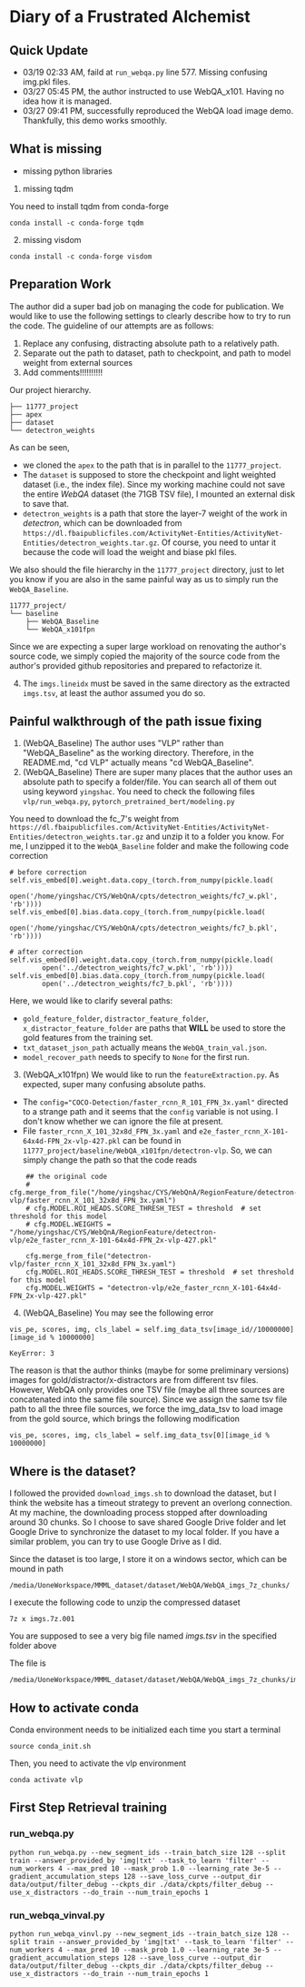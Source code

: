 # Diary of a Frustrated Alchemist

## Quick Update

* 03/19 02:33 AM, faild at ```run_webqa.py``` line 577. Missing confusing img.pkl files.
* 03/27 05:45 PM, the author instructed to use WebQA_x101. Having no idea how it is managed.
* 03/27 09:41 PM, successfully reproduced the WebQA load image demo. Thankfully, this demo works smoothly.

## What is missing

* missing python libraries

1. missing tqdm 

You need to install tqdm from conda-forge
```
conda install -c conda-forge tqdm
```

2. missing visdom
```
conda install -c conda-forge visdom
```

## Preparation Work

The author did a super bad job on managing the code for publication. We would like to use the following settings to clearly describe how to try to run the code. The guideline of our attempts are as follows:
1. Replace any confusing, distracting absolute path to a relatively path.
2. Separate out the path to dataset, path to checkpoint, and path to model weight from external sources
3. Add comments!!!!!!!!!!

Our project hierarchy.

```
├── 11777_project
├── apex
├── dataset
└── detectron_weights
```

As can be seen, 
* we cloned the ```apex``` to the path that is in parallel to the ```11777_project```. 
* The ```dataset``` is supposed to store the checkpoint and light weighted dataset (i.e., the index file). Since my working machine could not save the entire *WebQA* dataset (the 71GB TSV file), I mounted an external disk to save that.
* ```detectron_weights``` is a path that store the layer-7 weight of the work in *detectron*, which can be downloaded from ```https://dl.fbaipublicfiles.com/ActivityNet-Entities/ActivityNet-Entities/detectron_weights.tar.gz```. Of course, you need to untar it because the code will load the weight and biase pkl files.

We also should the file hierarchy in the ```11777_project``` directory, just to let you know if you are also in the same painful way as us to simply run the ```WebQA_Baseline```.

```
11777_project/
└── baseline
    ├── WebQA_Baseline
    └── WebQA_x101fpn
```

Since we are expecting a super large workload on renovating the author's source code, we simply copied the majority of the source code from the author's provided github repositories and prepared to refactorize it. 

4. The ```imgs.lineidx``` must be saved in the same directory as the extracted ```imgs.tsv```, at least the author assumed you do so.

## Painful walkthrough of the path issue fixing 
1. (WebQA_Baseline) The author uses "VLP" rather than "WebQA_Baseline" as the working directory. Therefore, in the README.md, "cd VLP" actually means "cd WebQA_Baseline".
2. (WebQA_Baseline) There are super many places that the author uses an absolute path to specify a folder/file. You can search all of them out using keyword ```yingshac```. You need to check the following files
```vlp/run_webqa.py```, ```pytorch_pretrained_bert/modeling.py```

You need to download the fc_7's weight from ```https://dl.fbaipublicfiles.com/ActivityNet-Entities/ActivityNet-Entities/detectron_weights.tar.gz``` and unzip it to a folder you know. For me, I unzipped it to the ```WebQA_Baseline``` folder and make the following code correction

```
# before correction
self.vis_embed[0].weight.data.copy_(torch.from_numpy(pickle.load(
        open('/home/yingshac/CYS/WebQnA/cpts/detectron_weights/fc7_w.pkl', 'rb'))))
self.vis_embed[0].bias.data.copy_(torch.from_numpy(pickle.load(
        open('/home/yingshac/CYS/WebQnA/cpts/detectron_weights/fc7_b.pkl', 'rb'))))

# after correction
self.vis_embed[0].weight.data.copy_(torch.from_numpy(pickle.load(
        open('../detectron_weights/fc7_w.pkl', 'rb'))))
self.vis_embed[0].bias.data.copy_(torch.from_numpy(pickle.load(
        open('../detectron_weights/fc7_b.pkl', 'rb'))))
```


Here, we would like to clarify several paths:

* ```gold_feature_folder```, ```distractor_feature_folder```, ```x_distractor_feature_folder``` are paths that **WILL** be used to store the gold features from the training set.
* ```txt_dataset_json_path``` actually means the ```WebQA_train_val.json```. 
* ```model_recover_path``` needs to specify to ```None``` for the first run.


3. (WebQA_x101fpn) We would like to run the ```featureExtraction.py```. As expected, super many confusing absolute paths. 
* The ```config="COCO-Detection/faster_rcnn_R_101_FPN_3x.yaml"``` directed to a strange path and it seems that the ```config``` variable is not using. I don't know whether we can ignore the file at present.
* File ```faster_rcnn_X_101_32x8d_FPN_3x.yaml``` and  ```e2e_faster_rcnn_X-101-64x4d-FPN_2x-vlp-427.pkl``` can be found in ```11777_project/baseline/WebQA_x101fpn/detectron-vlp```. So, we can simply change the path so that the code reads

```
    ## the original code
    # cfg.merge_from_file("/home/yingshac/CYS/WebQnA/RegionFeature/detectron-vlp/faster_rcnn_X_101_32x8d_FPN_3x.yaml")
    # cfg.MODEL.ROI_HEADS.SCORE_THRESH_TEST = threshold  # set threshold for this model
    # cfg.MODEL.WEIGHTS = "/home/yingshac/CYS/WebQnA/RegionFeature/detectron-vlp/e2e_faster_rcnn_X-101-64x4d-FPN_2x-vlp-427.pkl"

    cfg.merge_from_file("detectron-vlp/faster_rcnn_X_101_32x8d_FPN_3x.yaml")
    cfg.MODEL.ROI_HEADS.SCORE_THRESH_TEST = threshold  # set threshold for this model
    cfg.MODEL.WEIGHTS = "detectron-vlp/e2e_faster_rcnn_X-101-64x4d-FPN_2x-vlp-427.pkl"
```

4. (WebQA_Baseline) You may see the following error 
```
vis_pe, scores, img, cls_label = self.img_data_tsv[image_id//10000000][image_id % 10000000]

KeyError: 3
```
The reason is that the author thinks (maybe for some preliminary versions) images for gold/distractor/x-distractors are from different tsv files. However, WebQA only provides one TSV file (maybe all three sources are concatenated into the same file source). Since we assign the same tsv file path to all the three file sources, we force the img_data_tsv to load image from the gold source, which brings the following modification
```
vis_pe, scores, img, cls_label = self.img_data_tsv[0][image_id % 10000000]
```

## Where is the dataset?

I followed the provided ```download_imgs.sh``` to download the dataset, but I think the website has a timeout strategy to prevent an overlong connection. At my machine, the downloading process stopped after downloading around 30 chunks. So I choose to save shared Google Drive folder and let Google Drive to synchronize the dataset to my local folder. If you have a similar problem, you can try to use Google Drive as I did.

Since the dataset is too large, I store it on a windows sector, which can be mound in path

```
/media/UoneWorkspace/MMML_dataset/dataset/WebQA/WebQA_imgs_7z_chunks/
```

I execute the following code to unzip the compressed dataset

```
7z x imgs.7z.001
```

You are supposed to see a very big file named *imgs.tsv* in the specified folder above

The file is 
```
/media/UoneWorkspace/MMML_dataset/dataset/WebQA/WebQA_imgs_7z_chunks/imgs.tsv
```

## How to activate conda

Conda environment needs to be initialized each time you start a terminal

```
source conda_init.sh
```

Then, you need to activate the vlp environment 

```
conda activate vlp
```
## First Step Retrieval training

### run_webqa.py
```
python run_webqa.py --new_segment_ids --train_batch_size 128 --split train --answer_provided_by 'img|txt' --task_to_learn 'filter' --num_workers 4 --max_pred 10 --mask_prob 1.0 --learning_rate 3e-5 --gradient_accumulation_steps 128 --save_loss_curve --output_dir data/output/filter_debug --ckpts_dir ./data/ckpts/filter_debug --use_x_distractors --do_train --num_train_epochs 1
```

### run_webqa_vinval.py
```
python run_webqa_vinvl.py --new_segment_ids --train_batch_size 128 --split train --answer_provided_by 'img|txt' --task_to_learn 'filter' --num_workers 4 --max_pred 10 --mask_prob 1.0 --learning_rate 3e-5 --gradient_accumulation_steps 128 --save_loss_curve --output_dir data/output/filter_debug --ckpts_dir ./data/ckpts/filter_debug --use_x_distractors --do_train --num_train_epochs 1
```

